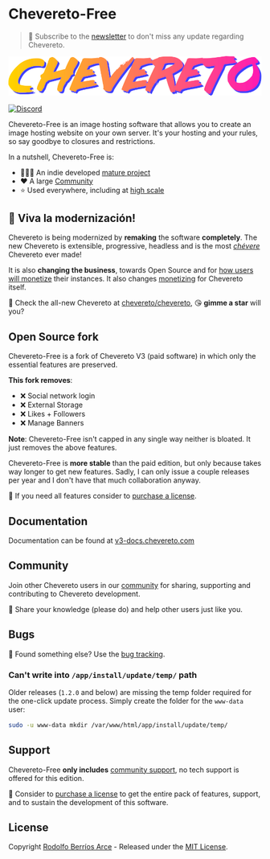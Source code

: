 # Chevereto-Free

> 🔔 Subscribe to the [newsletter](https://newsletter.chevereto.com/subscription?f=PmL892XuTdfErVq763PCycJQrrnQgNmDybvvbXt7hbfEtgCJrjxKnBK4i9LmtXEOfM7MQBwP36vhsCGYOogbSIfBYw) to don't miss any update regarding Chevereto.

![Chevereto](content/images/system/default/logo.svg)

[![Discord](https://img.shields.io/discord/759137550312407050?style=flat-square)](https://chv.to/discord)

Chevereto-Free is an image hosting software that allows you to create an image hosting website on your own server. It's your hosting and your rules, so say goodbye to closures and restrictions.

In a nutshell, Chevereto-Free is:

- 👨🏾‍💻 An indie developed [mature project](https://github.com/chevereto/chevereto#history)
- ❤ A large [Community](https://chevereto.com/community/)
- ⭐ Used everywhere, including at [high scale](https://github.com/chevereto/chevereto#-powered-by-chevereto)

## 🤯 Viva la modernización!

Chevereto is being modernized by **remaking** the software **completely**. The new Chevereto is extensible, progressive, headless and is the most [_chévere_](https://chevere.org/get-started/#name-meaning) Chevereto ever made!

It is also **changing the business**, towards Open Source and for [how users will monetize](https://rodolfo.is/2021/01/20/monetize-chevereto-installations/) their instances. It also changes [monetizing](https://rodolfo.is/2021/02/03/monetizing-chevereto/) for Chevereto itself.

👻 Check the all-new Chevereto at [chevereto/chevereto](https://github.com/chevereto/chevereto), 😘 **gimme a star** will you?

## Open Source fork

Chevereto-Free is a fork of Chevereto V3 (paid software) in which only the essential features are preserved.

**This fork removes**:

- ❌ Social network login
- ❌ External Storage
- ❌ Likes + Followers
- ❌ Manage Banners

**Note**: Chevereto-Free isn't capped in any single way neither is bloated. It just removes the above features.

Chevereto-Free is **more stable** than the paid edition, but only because takes way longer to get new features. Sadly, I can only issue a couple releases per year and I don't have that much collaboration anyway.

💸 If you need all features consider to [purchase a license](https://chevereto.com/pricing).

## Documentation

Documentation can be found at [v3-docs.chevereto.com](https://v3-docs.chevereto.com/)

## Community

Join other Chevereto users in our [community](https://chevereto.com/community/) for sharing, supporting and contributing to Chevereto development.

🤗 Share your knowledge (please do) and help other users just like you.

## Bugs

🐞 Found something else? Use the [bug tracking](https://chv.to/open-bug).

### Can't write into `/app/install/update/temp/` path

Older releases (`1.2.0` and below) are missing the temp folder required for the one-click update process. Simply create the folder for the `www-data` user:

```sh
sudo -u www-data mkdir /var/www/html/app/install/update/temp/
```

## Support

Chevereto-Free **only includes** [community support](https://chevereto.com/community/forums/community-support.135/), no tech support is offered for this edition.

💸 Consider to [purchase a license](https://chevereto.com/pricing) to get the entire pack of features, support, and to sustain the development of this software.

## License

Copyright [Rodolfo Berríos Arce](http://rodolfoberrios.com) - Released under the [MIT License](LICENSE).
